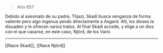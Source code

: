 > Año 657

Debido al asesinato de su padre, Thjazi, Skadi busca venganza de forma valiente pero algo ingenua yendo directamente a Asgard. Allí, los dioses la disuaden y le ofrecen varios tratos. Al final Skadi accede, y elige a un dios con el que casarse, en este caso, Njörd, de los Vanir.

---

[[Nace Skadi]], [[Nace Njörd]]
